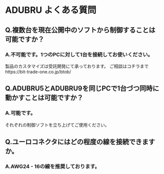 # ADUBRU よくある質問

## Q.複数台を現在公開中のソフトから制御することは可能ですか？

### A.不可能です。1つのPCに対して1台を接続してお使いください。

製品のカスタマイズは受託開発にて承っております。
ご相談はコチラまでhttps://bit-trade-one.co.jp/btob/

## Q.ADUBRU5とADUBRU9を同じPCで1台づつ同時に動かすことは可能ですか？

### A.可能です。

それぞれの制御ソフトを立ち上げてご使用ください。

## Q.ユーロコネクタにはどの程度の線を接続できますか。

### A.AWG24 - 16の線を推奨しております。
